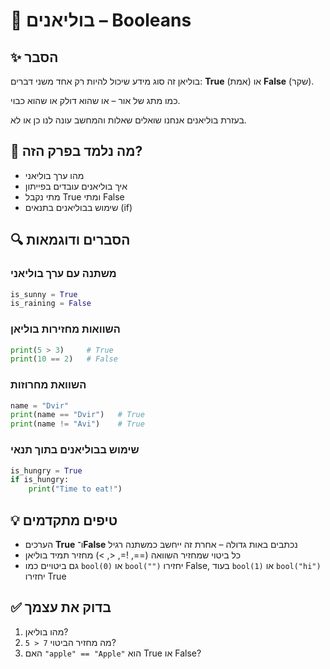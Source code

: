 # 📘 בוליאנים – Booleans

## ✨ הסבר
בוליאן זה סוג מידע שיכול להיות רק אחד משני דברים: **True** (אמת) או **False** (שקר).  

כמו מתג של אור – או שהוא דולק או שהוא כבוי. 

בעזרת בוליאנים אנחנו שואלים שאלות והמחשב עונה לנו כן או לא.

## 🧠 מה נלמד בפרק הזה?
- מהו ערך בוליאני  
- איך בוליאנים עובדים בפייתון  
- מתי נקבל True ומתי False  
- שימוש בבוליאנים בתנאים (if)

## 🔍 הסברים ודוגמאות

### משתנה עם ערך בוליאני
```python
is_sunny = True
is_raining = False
```

### השוואות מחזירות בוליאן
```python
print(5 > 3)     # True
print(10 == 2)   # False
```

### השוואת מחרוזות
```python
name = "Dvir"
print(name == "Dvir")   # True
print(name != "Avi")    # True
```

### שימוש בבוליאנים בתוך תנאי
```python
is_hungry = True
if is_hungry:
    print("Time to eat!")
```

## 💡 טיפים מתקדמים
- הערכים **True** ו־**False** נכתבים באות גדולה – אחרת זה ייחשב כמשתנה רגיל  
- כל ביטוי שמחזיר השוואה (==, !=, <, >) מחזיר תמיד בוליאן  
- גם ביטויים כמו `bool(0)` או `bool("")` יחזירו False, בעוד `bool(1)` או `bool("hi")` יחזירו True

## ✅ בדוק את עצמך
1. מהו בוליאן?  
2. מה מחזיר הביטוי `7 < 5`?  
3. האם `"apple" == "Apple"` הוא True או False?
